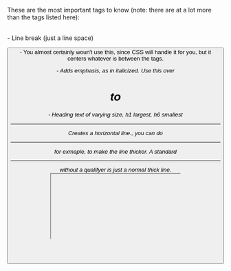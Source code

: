 These are the most important tags to know (note: there are at a lot more than the tags listed here):

<a>

<body>

<br> - Line break (just a line space)

<button>

<canvas>

<center> - You almost certainly woun't use this, since CSS will handle it for you, but it centers whatever is between the tags.

<div>

<em> - Adds emphasis, as in italicized. Use this over <i>

<embed>

<footer>

<form>

<head>

<header>

<h1> to <h6> - Heading text of varying size, h1 largest, h6 smallest

<hr> Creates a horizontal line., you can do <hr size="3"> for exmaple, to make the line thicker. A standard <hr> without a qualifyer is just a normal thick line.

<html>

<iframe>

<img>

<input>

<label>

<li>

<link>

<meta>

<nav>

<ol>

<option>

<p>

<script>

<section>

<select>

<span>

<strong> - Imparts strong meaning - it is bolded.

<style>

<textarea>

<title>

<ul>